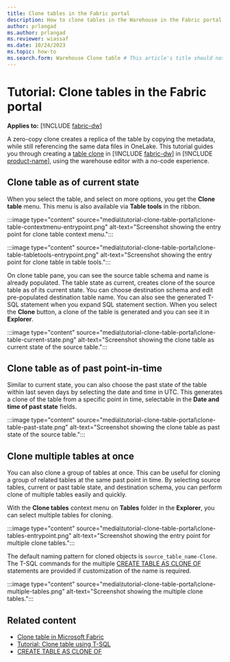 ```yaml
---
title: Clone tables in the Fabric portal
description: How to clone tables in the Warehouse in the Fabric portal.
author: prlangad
ms.author: prlangad
ms.reviewer: wiassaf
ms.date: 10/24/2023
ms.topic: how-to
ms.search.form: Warehouse Clone table # This article's title should not change. If so, contact engineering.
---
```

# Tutorial: Clone tables in the Fabric portal

**Applies to:** [!INCLUDE [fabric-dw](includes/applies-to-version/fabric-dw.md)]

A zero-copy clone creates a replica of the table by copying the metadata, while still referencing the same data files in OneLake. This tutorial guides you through creating a [table clone](clone-table.md) in [!INCLUDE [fabric-dw](includes/fabric-dw.md)] in [!INCLUDE [product-name](../includes/product-name.md)], using the warehouse editor with a no-code experience.

## Clone table as of current state

When you select the table, and select on more options, you get the **Clone table** menu. This menu is also available via **Table tools** in the ribbon.

:::image type="content" source="media\tutorial-clone-table-portal\clone-table-contextmenu-entrypoint.png" alt-text="Screenshot showing the entry point for clone table context menu.":::

:::image type="content" source="media\tutorial-clone-table-portal\clone-table-tabletools-entrypoint.png" alt-text="Screenshot showing the entry point for clone table in table tools.":::

On clone table pane, you can see the source table schema and name is already populated. The table state as current, creates clone of the source table as of its current state. You can choose destination schema and edit pre-populated destination table name. You can also see the generated T-SQL statement when you expand SQL statement section. When you select the **Clone** button, a clone of the table is generated and you can see it in **Explorer**.

:::image type="content" source="media\tutorial-clone-table-portal\clone-table-current-state.png" alt-text="Screenshot showing the clone table as current state of the source table.":::

## Clone table as of past point-in-time

Similar to current state, you can also choose the past state of the table within last seven days by selecting the date and time in UTC. This generates a clone of the table from a specific point in time, selectable in the **Date and time of past state** fields.

:::image type="content" source="media\tutorial-clone-table-portal\clone-table-past-state.png" alt-text="Screenshot showing the clone table as past state of the source table.":::

## Clone multiple tables at once

You can also clone a group of tables at once. This can be useful for cloning a group of related tables at the same past point in time. By selecting source tables, current or past table state, and destination schema, you can perform clone of multiple tables easily and quickly.

With the **Clone tables** context menu on **Tables** folder in the **Explorer**, you can select multiple tables for cloning.

   :::image type="content" source="media\tutorial-clone-table-portal\clone-tables-entrypoint.png" alt-text="Screenshot showing the entry point for multiple clone tables.":::

The default naming pattern for cloned objects is `source_table_name-Clone`. The T-SQL commands for the multiple [CREATE TABLE AS CLONE OF](/sql/t-sql/statements/create-table-as-clone-of-transact-sql?view=fabric&preserve-view=true) statements are provided if customization of the name is required.

   :::image type="content" source="media\tutorial-clone-table-portal\clone-multiple-tables.png" alt-text="Screenshot showing the multiple clone tables.":::

## Related content

- [Clone table in Microsoft Fabric](clone-table.md)
- [Tutorial: Clone table using T-SQL](tutorial-clone-table.md)
- [CREATE TABLE AS CLONE OF](/sql/t-sql/statements/create-table-as-clone-of-transact-sql?view=fabric&preserve-view=true)
